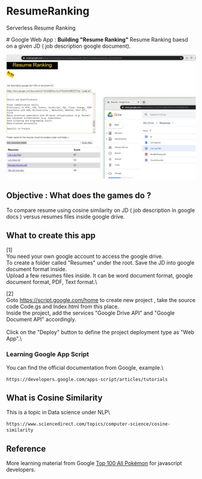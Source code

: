 # ResumeRanking
Serverless Resume Ranking


﻿# Google Web App : **Building "Resume Ranking"**
Resume Ranking baesd on a given JD ( job description google document).

[![Reumes ranking using cosine similarity](https://github.com/WingsMaker/ResumeRanking/blob/main/screen_shot.jpg)](https://script.google.com/macros/s/AKfycbwU8pxfhZlnYflCPVZwnb9ka_8ZrUHvDfot02Yg6Hoo7Kv62Y-eZfdJ/exec)
 
## Objective : What does the games do ?

To compare resume using cosine similarity on JD ( job description in google docs ) versus resumes files inside google drive.

## What to create this app
[1]\
You need your own google account to access the google drive.\
To create a folder called "Resumes" under the root. Save the JD into google document format inside.\
Upload a few resumes files inside. It can be word document format, google document format, PDF, Text format.\

[2]\
Goto https://script.google.com/home to create new project , take the source code Code.gs and Index.html from this place.\
Inside the project, add the services "Google Drive API" and "Google Document API" accordingly.\
\
Click on the "Deploy" button to define the project deployment type as "Web App".\

### Learning Google App Script

You can find the official documentation from Google, example.\

    https://developers.google.com/apps-script/articles/tutorials

## What is Cosine Similarity

This is a topic in Data science under NLP\

    https://www.sciencedirect.com/topics/computer-science/cosine-similarity


## Reference
More learning material from Google [Top 100 All Pokémon](https://developers.google.com/apps-script/guides/videos) for javascript developers.
